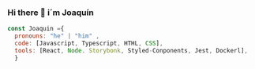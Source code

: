 ### Hi there 👋 i´m Joaquín
```js
const Joaquin ={
  pronouns: "he" | "him" ,
  code: [Javascript, Typescript, HTHL, CSS],
  tools: [React, Node. Storybonk, Styled-Conponents, Jest, Dockerl],
  }
  ```
<!--
**Joaquin58/Joaquin58** is a ✨ _special_ ✨ repository because its `README.md` (this file) appears on your GitHub profile.

Here are some ideas to get you started:

- 🔭 I’m currently working on ...
- 🌱 I’m currently learning ...
- 👯 I’m looking to collaborate on ...
- 🤔 I’m looking for help with ...
- 💬 Ask me about ...
- 📫 How to reach me: ...
- 😄 Pronouns: ...
- ⚡ Fun fact: ...
-->
